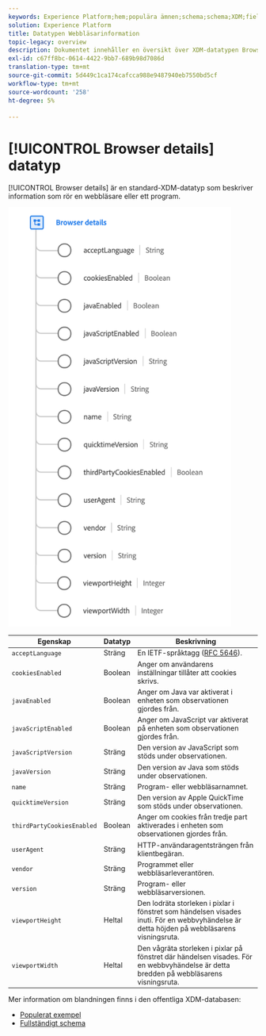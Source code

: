```yaml
---
keywords: Experience Platform;hem;populära ämnen;schema;schema;XDM;fields;schemas;schemas;scheman;webbläsare;webbläsarinformation;datatyp;datatyp;datatyp;data type;
solution: Experience Platform
title: Datatypen Webbläsarinformation
topic-legacy: overview
description: Dokumentet innehåller en översikt över XDM-datatypen Browser Details.
exl-id: c67ff8bc-0614-4422-9bb7-689b98d7086d
translation-type: tm+mt
source-git-commit: 5d449c1ca174cafcca988e9487940eb7550bd5cf
workflow-type: tm+mt
source-wordcount: '258'
ht-degree: 5%

---
```


# [!UICONTROL Browser details] datatyp

[!UICONTROL Browser details] är en standard-XDM-datatyp som beskriver information som rör en webbläsare eller ett program.

<img src="../images/data-types/browser-details.png" width="450" /><br />

| Egenskap | Datatyp | Beskrivning |
| --- | --- | --- |
| `acceptLanguage` | Sträng | En IETF-språktagg ([RFC 5646](https://tools.ietf.org/html/rfc5646)). |
| `cookiesEnabled` | Boolean | Anger om användarens inställningar tillåter att cookies skrivs. |
| `javaEnabled` | Boolean | Anger om Java var aktiverat i enheten som observationen gjordes från. |
| `javaScriptEnabled` | Boolean | Anger om JavaScript var aktiverat på enheten som observationen gjordes från. |
| `javaScriptVersion` | Sträng | Den version av JavaScript som stöds under observationen. |
| `javaVersion` | Sträng | Den version av Java som stöds under observationen. |
| `name` | Sträng | Program- eller webbläsarnamnet. |
| `quicktimeVersion` | Sträng | Den version av Apple QuickTime som stöds under observationen. |
| `thirdPartyCookiesEnabled` | Boolean | Anger om cookies från tredje part aktiverades i enheten som observationen gjordes från. |
| `userAgent` | Sträng | HTTP-användaragentsträngen från klientbegäran. |
| `vendor` | Sträng | Programmet eller webbläsarleverantören. |
| `version` | Sträng | Program- eller webbläsarversionen. |
| `viewportHeight` | Heltal | Den lodräta storleken i pixlar i fönstret som händelsen visades inuti. För en webbvyhändelse är detta höjden på webbläsarens visningsruta. |
| `viewportWidth` | Heltal | Den vågräta storleken i pixlar på fönstret där händelsen visades. För en webbvyhändelse är detta bredden på webbläsarens visningsruta. |

Mer information om blandningen finns i den offentliga XDM-databasen:

* [Populerat exempel](https://github.com/adobe/xdm/blob/master/components/datatypes/browserdetails.example.1.json)
* [Fullständigt schema](https://github.com/adobe/xdm/blob/master/components/datatypes/browserdetails.schema.json)
